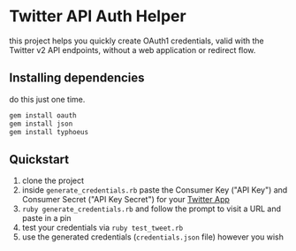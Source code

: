 # Twitter API Auth Helper
this project helps you quickly create OAuth1 credentials, valid with the Twitter v2 API endpoints, without a web application or redirect flow.

## Installing dependencies
do this just one time.

```sh
gem install oauth
gem install json
gem install typhoeus
```

## Quickstart

1. clone the project
2. inside `generate_credentials.rb` paste the Consumer Key ("API Key") and Consumer Secret ("API Key Secret") for your [Twitter App](https://developer.twitter.com)
3. `ruby generate_credentials.rb` and follow the prompt to visit a URL and paste in a pin
4. test your credentials via `ruby test_tweet.rb`
5. use the generated credentials (`credentials.json` file) however you wish 
